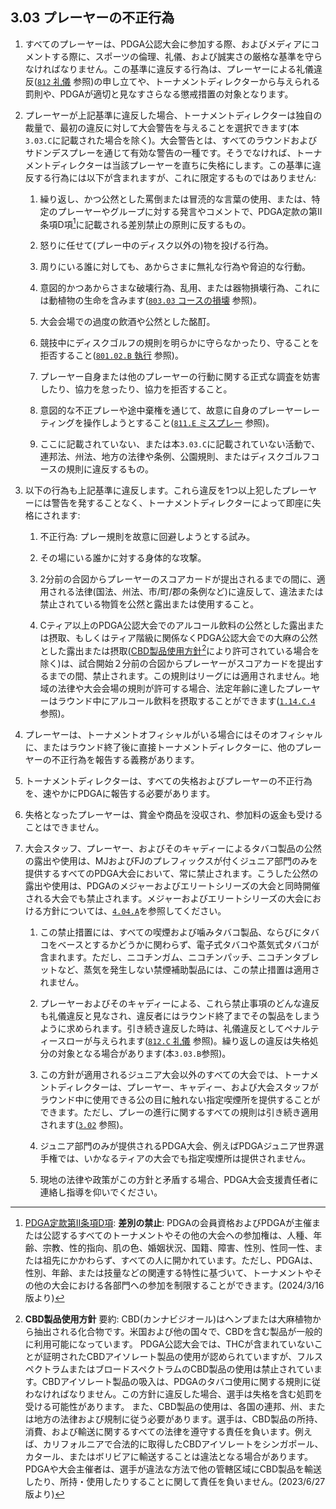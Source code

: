 ## 3.03 プレーヤーの不正行為

1. すべてのプレーヤーは、PDGA公認大会に参加する際、およびメディアにコメントする際に、スポーツの倫理、礼儀、および誠実さの厳格な基準を守らなければなりません。この基準に違反する行為は、プレーヤーによる礼儀違反([`812` 礼儀](ordg/812) 参照)の申し立てや、トーナメントディレクターから与えられる罰則や、PDGAが適切と見なすさらなる懲戒措置の対象となります。

1. プレーヤーが上記基準に違反した場合、トーナメントディレクターは独自の裁量で、最初の違反に対して大会警告を与えることを選択できます(本`3.03.C`に記載された場合を除く)。大会警告とは、すべてのラウンドおよびサドンデスプレーを通じて有効な警告の一種です。そうでなければ、トーナメントディレクターは当該プレーヤーを直ちに失格にします。この基準に違反する行為には以下が含まれますが、これに限定するものではありません:

    1. 繰り返し、かつ公然とした罵倒または冒涜的な言葉の使用、または、特定のプレーヤーやグループに対する発言やコメントで、PDGA定款の第II条項D項[^3.03.1]に記載される差別禁止の原則に反するもの。
    
    1. 怒りに任せて(プレー中のディスク以外の)物を投げる行為。

    1. 周りにいる誰に対しても、あからさまに無礼な行為や脅迫的な行動。

	1. 意図的かつあからさまな破壊行為、乱用、または器物損壊行為、これには動植物の生命を含みます([`803.03` コースの損壊](ordg/80303) 参照)。

    1. 大会会場での過度の飲酒や公然とした酩酊。

    1. 競技中にディスクゴルフの規則を明らかに守らなかったり、守ることを拒否すること([`801.02.B` 執行](ordg/80202) 参照)。

    1. プレーヤー自身または他のプレーヤーの行動に関する正式な調査を妨害したり、協力を怠ったり、協力を拒否すること。

    1. 意図的な不正プレーや途中棄権を通じて、故意に自身のプレーヤーレーティングを操作しようとすること([`811.E` ミスプレー](ordg/811) 参照)。

    1. ここに記載されていない、または本`3.03.C`に記載されていない活動で、連邦法、州法、地方の法律や条例、公園規則、またはディスクゴルフコースの規則に違反するもの。

1. 以下の行為も上記基準に違反します。これら違反を1つ以上犯したプレーヤーには警告を発することなく、トーナメントディレクターによって即座に失格にされます:

    1. 不正行為: プレー規則を故意に回避しようとする試み。

    1. その場にいる誰かに対する身体的な攻撃。

    1. 2分前の合図からプレーヤーのスコアカードが提出されるまでの間に、適用される法律(国法、州法、市/町/郡の条例など)に違反して、違法または禁止されている物質を公然と露出または使用すること。

    1. Cティア以上のPDGA公認大会でのアルコール飲料の公然とした露出または摂取、もしくはティア階級に関係なくPDGA公認大会での大麻の公然とした露出または摂取([CBD製品使用方針](https://www.pdga.com/policies/cbd-product-use-policy)[^3.03.2]により許可されている場合を除く)は、試合開始２分前の合図からプレーヤーがスコアカードを提出するまでの間、禁止されます。この規則はリーグには適用されません。地域の法律や大会会場の規則が許可する場合、法定年齢に達したプレーヤーはラウンド中にアルコール飲料を摂取することができます([`1.14.C.4`](#リーグ) 参照)。

1. プレーヤーは、トーナメントオフィシャルがいる場合にはそのオフィシャルに、またはラウンド終了後に直接トーナメントディレクターに、他のプレーヤーの不正行為を報告する義務があります。

1. トーナメントディレクターは、すべての失格およびプレーヤーの不正行為を、速やかにPDGAに報告する必要があります。

1. 失格となったプレーヤーは、賞金や商品を没収され、参加料の返金も受けることはできません。

1. 大会スタッフ、プレーヤー、およびそのキャディーによるタバコ製品の公然の露出や使用は、MJおよびFJのプレフィックスが付くジュニア部門のみを提供するすべてのPDGA大会において、常に禁止されます。こうした公然の露出や使用は、PDGAのメジャーおよびエリートシリーズの大会と同時開催される大会でも禁止されます。メジャーおよびエリートシリーズの大会における方針については、[`4.04.A`](#プレーヤーの行動規範)を参照してください。

    1. この禁止措置には、すべての喫煙および噛みタバコ製品、ならびにタバコをベースとするかどうかに関わらず、電子式タバコや蒸気式タバコが含まれます。ただし、ニコチンガム、ニコチンパッチ、ニコチンタブレットなど、蒸気を発生しない禁煙補助製品には、この禁止措置は適用されません。

    1. プレーヤーおよびそのキャディーによる、これら禁止事項のどんな違反も礼儀違反と見なされ、違反者にはラウンド終了までその製品をしまうように求められます。引き続き違反した時は、礼儀違反としてペナルティースローが与えられます([`812.C` 礼儀](ordg/812) 参照)。繰り返しの違反は失格処分の対象となる場合があります(本`3.03.B`参照)。

    1. この方針が適用されるジュニア大会以外のすべての大会では、トーナメントディレクターは、プレーヤー、キャディー、および大会スタッフがラウンド中に使用できる公の目に触れない指定喫煙所を提供することができます。ただし、プレーの進行に関するすべての規則は引き続き適用されます([`3.02`](#プレーの進行) 参照)。

    1. ジュニア部門のみが提供されるPDGA大会、例えばPDGAジュニア世界選手権では、いかなるティアの大会でも指定喫煙所は提供されません。

    1. 現地の法律や政策がこの方針と矛盾する場合、PDGA大会支援責任者に連絡し指導を仰いでください。


[^3.03.1]: [PDGA定款第II条項D項](https://www.pdga.com/documents/pdga-bylaws):
**差別の禁止**: PDGAの会員資格およびPDGAが主催または公認するすべてのトーナメントやその他の大会への参加権は、人種、年齢、宗教、性的指向、肌の色、婚姻状況、国籍、障害、性別、性同一性、または祖先にかかわらず、すべての人に開かれています。ただし、PDGAは、性別、年齢、または技量などの関連する特性に基づいて、トーナメントやその他の大会における各部門への参加を制限することができます。(2024/3/16版より)

[^3.03.2]:  **CBD製品使用方針** 要約:
CBD(カンナビジオール)はヘンプまたは大麻植物から抽出される化合物です。米国および他の国々で、CBDを含む製品が一般的に利用可能になっています。
PDGA公認大会では、THCが含まれていないことが証明されたCBDアイソレート製品の使用が認められていますが、フルスペクトラムまたはブロードスペクトラムのCBD製品の使用は禁止されています。CBDアイソレート製品の吸入は、PDGAのタバコ使用に関する規則に従わなければなりません。この方針に違反した場合、選手は失格を含む処罰を受ける可能性があります。
また、CBD製品の使用は、各国の連邦、州、または地方の法律および規制に従う必要があります。選手は、CBD製品の所持、消費、および輸送に関するすべての法律を遵守する責任を負います。例えば、カリフォルニアで合法的に取得したCBDアイソレートをシンガポール、カタール、またはボリビアに輸送することは違法となる場合があります。PDGAや大会主催者は、選手が違法な方法で他の管轄区域にCBD製品を輸送したり、所持・使用したりすることに関して責任を負いません。(2023/6/27版より)
